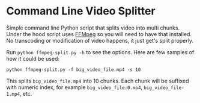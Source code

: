 # Command Line Video Splitter

Simple command line Python script that splits video into multi chunks. Under the hood script uses [FFMpeg] so you will need to have that installed. No transcoding or modification of video happens, it just get's split properly.

Run `python ffmpeg-split.py -h` to see the options. Here are few samples of how it could be used:

`python ffmpeg-split.py -f big_video_file.mp4 -s 10`

This splits `big_video_file.mp4` into 10 chunks. Each chunk will be suffixed with numeric index, for example `big_video_file-0.mp4`, `big_video_file-1.mp4`, etc.


[FFMpeg]: https://www.ffmpeg.org/ 


